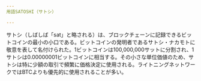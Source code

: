 ```yaml
---
用語SATOSHI（サトシ）

---
```

サトシ（しばしば「sat」と略される）は、ブロックチェーンに記録できるビットコインの最小の小口である。ビットコインの発明者であるサトシ・ナカモトに敬意を表して名付けられた。1ビットコインは100,000,000サットに分割され、1サトシは0.00000001ビットコインに相当する。その小さな単位価値のため、サトシは特に少額の取引で頻繁に価格決定に使用される。ライトニングネットワークではBTCよりも優先的に使用されることが多い。